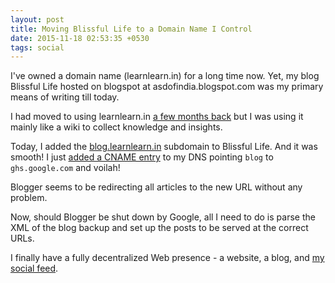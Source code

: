 ```yaml
---
layout: post
title: Moving Blissful Life to a Domain Name I Control
date: 2015-11-18 02:53:35 +0530
tags: social
---
```

I've owned a domain name (learnlearn.in) for a long time now. Yet, my blog Blissful Life hosted on blogspot at asdofindia.blogspot.com was my primary means of writing till today.

I had moved to using learnlearn.in [a few months back](https://learnlearn.in/keep-in-touch/) but I was using it mainly like a wiki to collect knowledge and insights.

Today, I added the [blog.learnlearn.in](http://blog.learnlearn.in) subdomain to Blissful Life. And it was smooth! I just [added a CNAME entry](https://support.google.com/blogger/troubleshooter/1233381) to my DNS pointing `blog` to `ghs.google.com` and voilah!

Blogger seems to be redirecting all articles to the new URL without any problem.

Now, should Blogger be shut down by Google, all I need to do is parse the XML of the blog backup and set up the posts to be served at the correct URLs.

I finally have a fully decentralized Web presence - a website, a blog, and [my social feed](../social-feed/).
